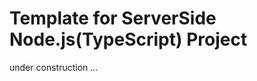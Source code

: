 Template for ServerSide Node.js(TypeScript) Project
======================================================

under construction ...
